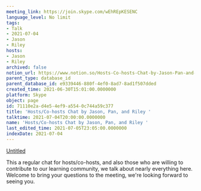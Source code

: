```yaml
---
meeting_link: https://join.skype.com/wEhREpKESENC
language_level: No limit
tags:
- Talk
- 2021-07-04
- Jason
- Riley
hosts:
- Jason
- Riley
archived: false
notion_url: https://www.notion.so/Hosts-Co-hosts-Chat-by-Jason-Pan-and-Riley-71110e2ad4e54ef9a5540c744a59c377
parent_type: database_id
parent_database_id: e9339446-880f-4ef0-8ad7-8ad1f507dded
created_time: 2021-06-30T15:01:00.0000000
platform: Skype
object: page
id: 71110e2a-d4e5-4ef9-a554-0c744a59c377
title: 'Hosts/Co-hosts Chat by Jason, Pan, and Riley '
talktime: 2021-07-04T20:00:00.0000000
name: 'Hosts/Co-hosts Chat by Jason, Pan, and Riley '
last_edited_time: 2021-07-05T23:05:00.0000000
indexDate: 2021-07-04
---
```




[Untitled](https://www.notion.so/d637a27eb33f44cbb92a56c3359cc567)   

This a regular chat for hosts/co-hosts, and also those who are willing to contribute to our learning community, we talk about nearly everything here. Welcome to bring your questions to the meeting, we're looking forward to seeing you.


